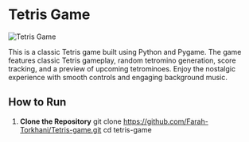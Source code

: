 # Tetris Game

![Tetris Game](https://imgur.com/a/EFqRFtu)

This is a classic Tetris game built using Python and Pygame. The game features classic Tetris gameplay, random tetromino generation, score tracking, and a preview of upcoming tetrominoes. Enjoy the nostalgic experience with smooth controls and engaging background music.

## How to Run

1. **Clone the Repository**
   git clone https://github.com/Farah-Torkhani/Tetris-game.git
   cd tetris-game
